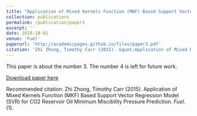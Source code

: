 ```yaml
---
title: "Application of Mixed Kernels Function (MKF) Based Support Vector Regression Model (SVR) for CO2 Reservoir Oil Minimum Miscibility Pressure Prediction"
collection: publications
permalink: /publication/paper1
excerpt: ''
date: 2018-10-01
venue: 'Fuel'
paperurl: 'http://academicpages.github.io/files/paper3.pdf'
citation: 'Zhi Zhong, Timothy Carr (2015). &quot;Application of Mixed Kernels Function (MKF) Based Support Vector Regression Model (SVR) for CO2 Reservoir Oil Minimum Miscibility Pressure Prediction.&quot; <i>Fuel</i>. (1).'
---
```

This paper is about the number 3. The number 4 is left for future work.

[Download paper here](http://academicpages.github.io/files/paper3.pdf)

Recommended citation: Zhi Zhong, Timothy Carr (2015). Application of Mixed Kernels Function (MKF) Based Support Vector Regression Model (SVR) for CO2 Reservoir Oil Minimum Miscibility Pressure Prediction. <i>Fuel</i>. (1).

